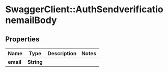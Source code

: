 # SwaggerClient::AuthSendverificationemailBody

## Properties
Name | Type | Description | Notes
------------ | ------------- | ------------- | -------------
**email** | **String** |  | 

